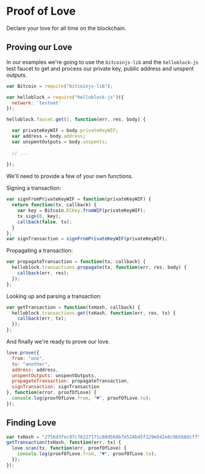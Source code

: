 Proof of Love
===

Declare your love for all time on the blockchain.

Proving our Love
---

In our examples we're going to use the ```bitcoinjs-lib``` and the ```helloblock-js``` test faucet to get and process our private key, public address and unspent outputs.

```javascript
var Bitcoin = require("bitcoinjs-lib");

var helloblock = require("helloblock-js")({
  network: 'testnet'
});

helloblock.faucet.get(1, function(err, res, body) {

  var privateKeyWIF = body.privateKeyWIF;
  var address = body.address;
  var unspentOutputs = body.unspents;
  
  // ...
  
});
```

We'll need to provide a few of your own functions.

Signing a transaction:
```javascript
var signFromPrivateKeyWIF = function(privateKeyWIF) {
  return function(tx, callback) {
    var key = Bitcoin.ECKey.fromWIF(privateKeyWIF);
    tx.sign(0, key); 
    callback(false, tx);
  }
};
var signTransaction = signFromPrivateKeyWIF(privateKeyWIF);
```

Propagating a transaction:
```javascript
var propagateTransaction = function(tx, callback) {
  helloblock.transactions.propagate(tx, function(err, res, body) {
    callback(err, res);
  });
};
```

Looking up and parsing a transaction:
```javascript
var getTransaction = function(txHash, callback) {
  helloblock.transactions.get(txHash, function(err, res, tx) {
    callback(err, tx);
  });
};
```

And finally we're ready to prove our love.

```javascript
love.prove({
  from: "one",
  to: "another",
  address: address,
  unspentOutputs: unspentOutputs,
  propagateTransaction: propagateTransaction,
  signTransaction: signTransaction
}, function(error, proofOfLove) {
  console.log(proofOfLove.from, "♥", proofOfLove.to);
});
```

Finding Love
---

```javascript
var txHash = "2756d3fec97c76227171c88d568b7e524b45f129e642e6c9b5b8dcff50e4a091";
getTransaction(txHash, function(err, tx) {
  love.scan(tx, function(err, proofOfLove) {
    console.log(proofOfLove.from, "♥", proofOfLove.to);
  });
});
```
